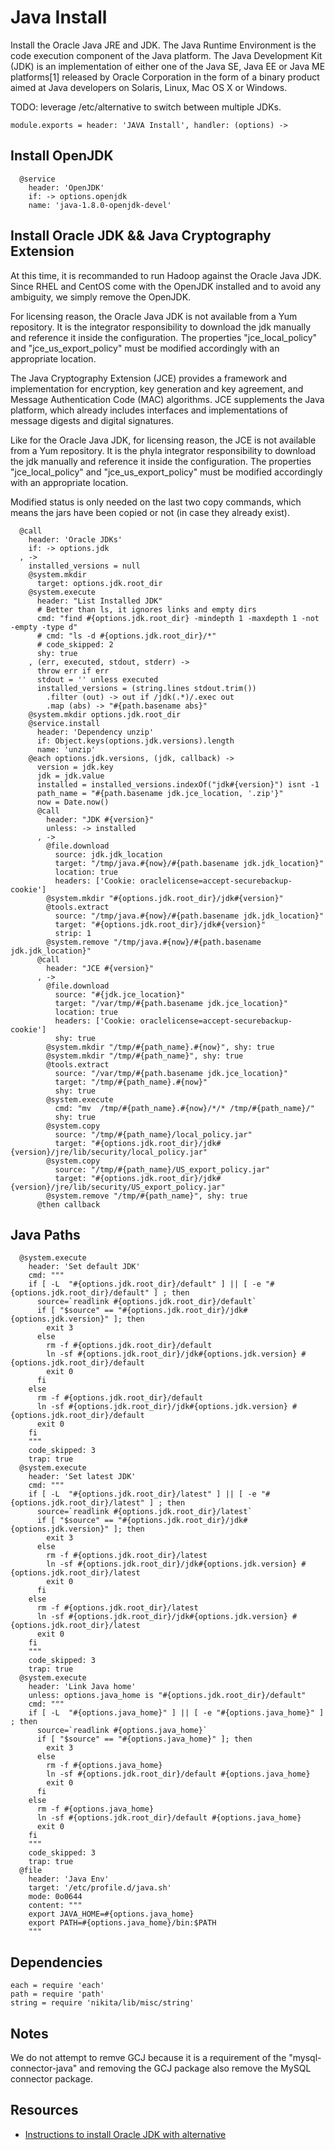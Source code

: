 
# Java Install

Install the Oracle Java JRE and JDK. The Java Runtime Environment is the code
execution component of the Java platform. The Java Development Kit (JDK) is
an implementation of either one of the Java SE, Java EE or Java ME platforms[1]
released by Oracle Corporation in the form of a binary product aimed at Java
developers on Solaris, Linux, Mac OS X or Windows.

TODO: leverage /etc/alternative to switch between multiple JDKs.

    module.exports = header: 'JAVA Install', handler: (options) ->

## Install OpenJDK

      @service
        header: 'OpenJDK'
        if: -> options.openjdk
        name: 'java-1.8.0-openjdk-devel'

## Install Oracle JDK && Java Cryptography Extension

At this time, it is recommanded to run Hadoop against the Oracle Java JDK. Since RHEL and CentOS
come with the OpenJDK installed and to avoid any ambiguity, we simply remove the OpenJDK.

For licensing reason, the Oracle Java JDK is not available from a Yum repository. It is the
integrator responsibility to download the jdk manually and reference it
inside the configuration. The properties "jce\_local\_policy" and
"jce\_us\_export_policy" must be modified accordingly with an appropriate location.

The Java Cryptography Extension (JCE) provides a framework and implementation for encryption,
key generation and key agreement, and Message Authentication Code (MAC) algorithms. JCE
supplements the Java platform, which already includes interfaces and implementations of
message digests and digital signatures.

Like for the Oracle Java JDK, for licensing reason, the JCE is not available from a Yum
repository. It is the phyla integrator responsibility to download the jdk manually and
reference it inside the configuration. The properties "jce\_local\_policy" and
"jce\_us\_export_policy" must be modified accordingly with an appropriate location.

Modified status is only needed on the last two copy commands, which means the jars
have been copied or not (in case they already exist).

      @call
        header: 'Oracle JDKs'
        if: -> options.jdk
      , ->
        installed_versions = null
        @system.mkdir
          target: options.jdk.root_dir
        @system.execute
          header: "List Installed JDK"
          # Better than ls, it ignores links and empty dirs
          cmd: "find #{options.jdk.root_dir} -mindepth 1 -maxdepth 1 -not -empty -type d"
          # cmd: "ls -d #{options.jdk.root_dir}/*"
          # code_skipped: 2
          shy: true
        , (err, executed, stdout, stderr) ->
          throw err if err
          stdout = '' unless executed
          installed_versions = (string.lines stdout.trim())
            .filter (out) -> out if /jdk(.*)/.exec out
            .map (abs) -> "#{path.basename abs}"
        @system.mkdir options.jdk.root_dir
        @service.install
          header: 'Dependency unzip'
          if: Object.keys(options.jdk.versions).length
          name: 'unzip'
        @each options.jdk.versions, (jdk, callback) ->
          version = jdk.key
          jdk = jdk.value
          installed = installed_versions.indexOf("jdk#{version}") isnt -1
          path_name = "#{path.basename jdk.jce_location, '.zip'}"
          now = Date.now()
          @call
            header: "JDK #{version}"
            unless: -> installed
          , ->
            @file.download
              source: jdk.jdk_location
              target: "/tmp/java.#{now}/#{path.basename jdk.jdk_location}"
              location: true
              headers: ['Cookie: oraclelicense=accept-securebackup-cookie']
            @system.mkdir "#{options.jdk.root_dir}/jdk#{version}"
            @tools.extract
              source: "/tmp/java.#{now}/#{path.basename jdk.jdk_location}"
              target: "#{options.jdk.root_dir}/jdk#{version}"
              strip: 1
            @system.remove "/tmp/java.#{now}/#{path.basename jdk.jdk_location}"
          @call
            header: "JCE #{version}"
          , ->
            @file.download
              source: "#{jdk.jce_location}"
              target: "/var/tmp/#{path.basename jdk.jce_location}"
              location: true
              headers: ['Cookie: oraclelicense=accept-securebackup-cookie']
              shy: true
            @system.mkdir "/tmp/#{path_name}.#{now}", shy: true
            @system.mkdir "/tmp/#{path_name}", shy: true
            @tools.extract
              source: "/var/tmp/#{path.basename jdk.jce_location}"
              target: "/tmp/#{path_name}.#{now}"
              shy: true
            @system.execute
              cmd: "mv  /tmp/#{path_name}.#{now}/*/* /tmp/#{path_name}/"
              shy: true
            @system.copy
              source: "/tmp/#{path_name}/local_policy.jar"
              target: "#{options.jdk.root_dir}/jdk#{version}/jre/lib/security/local_policy.jar"
            @system.copy
              source: "/tmp/#{path_name}/US_export_policy.jar"
              target: "#{options.jdk.root_dir}/jdk#{version}/jre/lib/security/US_export_policy.jar"
            @system.remove "/tmp/#{path_name}", shy: true
          @then callback

## Java Paths

      @system.execute
        header: 'Set default JDK'
        cmd: """
        if [ -L  "#{options.jdk.root_dir}/default" ] || [ -e "#{options.jdk.root_dir}/default" ] ; then 
          source=`readlink #{options.jdk.root_dir}/default`
          if [ "$source" == "#{options.jdk.root_dir}/jdk#{options.jdk.version}" ]; then
            exit 3
          else
            rm -f #{options.jdk.root_dir}/default
            ln -sf #{options.jdk.root_dir}/jdk#{options.jdk.version} #{options.jdk.root_dir}/default
            exit 0
          fi
        else
          rm -f #{options.jdk.root_dir}/default
          ln -sf #{options.jdk.root_dir}/jdk#{options.jdk.version} #{options.jdk.root_dir}/default
          exit 0
        fi
        """
        code_skipped: 3
        trap: true
      @system.execute
        header: 'Set latest JDK'
        cmd: """
        if [ -L  "#{options.jdk.root_dir}/latest" ] || [ -e "#{options.jdk.root_dir}/latest" ] ; then
          source=`readlink #{options.jdk.root_dir}/latest`
          if [ "$source" == "#{options.jdk.root_dir}/jdk#{options.jdk.version}" ]; then
            exit 3
          else
            rm -f #{options.jdk.root_dir}/latest
            ln -sf #{options.jdk.root_dir}/jdk#{options.jdk.version} #{options.jdk.root_dir}/latest
            exit 0
          fi
        else
          rm -f #{options.jdk.root_dir}/latest
          ln -sf #{options.jdk.root_dir}/jdk#{options.jdk.version} #{options.jdk.root_dir}/latest
          exit 0
        fi
        """
        code_skipped: 3
        trap: true
      @system.execute
        header: 'Link Java home'
        unless: options.java_home is "#{options.jdk.root_dir}/default"
        cmd: """
        if [ -L  "#{options.java_home}" ] || [ -e "#{options.java_home}" ] ; then
          source=`readlink #{options.java_home}`
          if [ "$source" == "#{options.java_home}" ]; then
            exit 3
          else
            rm -f #{options.java_home}
            ln -sf #{options.jdk.root_dir}/default #{options.java_home}
            exit 0
          fi
        else
          rm -f #{options.java_home}
          ln -sf #{options.jdk.root_dir}/default #{options.java_home}
          exit 0
        fi
        """
        code_skipped: 3
        trap: true
      @file
        header: 'Java Env'
        target: '/etc/profile.d/java.sh'
        mode: 0o0644
        content: """
        export JAVA_HOME=#{options.java_home}
        export PATH=#{options.java_home}/bin:$PATH
        """

## Dependencies

    each = require 'each'
    path = require 'path'
    string = require 'nikita/lib/misc/string'

## Notes

We do not attempt to remve GCJ because it is a requirement of the "mysql-connector-java"
and removing the GCJ package also remove the MySQL connector package.

## Resources

*   [Instructions to install Oracle JDK with alternative](http://www.if-not-true-then-false.com/2010/install-sun-oracle-java-jdk-jre-6-on-fedora-centos-red-hat-rhel/)
